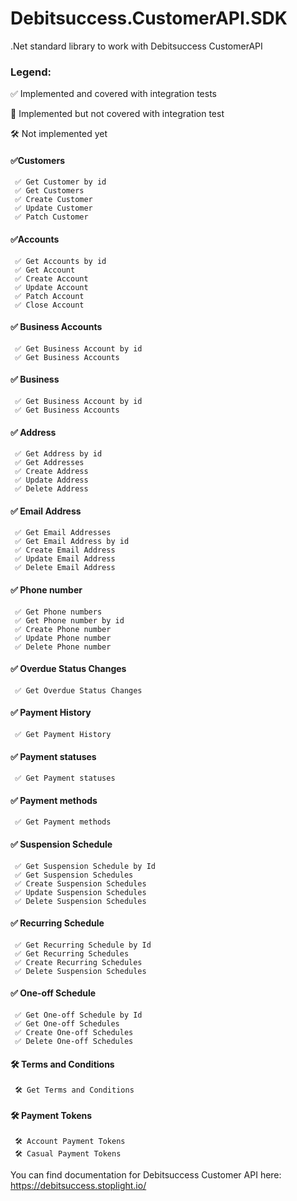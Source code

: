# Debitsuccess.CustomerAPI.SDK
.Net standard library to work with Debitsuccess CustomerAPI
### Legend:

✅ Implemented and covered with integration tests

🔰 Implemented but not covered with integration test

🛠 Not implemented yet


#### ✅Customers
     ✅ Get Customer by id     
     ✅ Get Customers     
     ✅ Create Customer     
     ✅ Update Customer     
     ✅ Patch Customer

#### ✅Accounts
     ✅ Get Accounts by id     
     ✅ Get Account     
     ✅ Create Account     
     ✅ Update Account     
     ✅ Patch Account     
     ✅ Close Account
     
#### ✅ Business Accounts
     ✅ Get Business Account by id     
     ✅ Get Business Accounts
     
#### ✅ Business
     ✅ Get Business Account by id     
     ✅ Get Business Accounts
     
#### ✅ Address
     ✅ Get Address by id     
     ✅ Get Addresses     
     ✅ Create Address     
     ✅ Update Address     
     ✅ Delete Address

#### ✅ Email Address
     ✅ Get Email Addresses     
     ✅ Get Email Address by id     
     ✅ Create Email Address     
     ✅ Update Email Address     
     ✅ Delete Email Address

#### ✅ Phone number
     ✅ Get Phone numbers     
     ✅ Get Phone number by id     
     ✅ Create Phone number     
     ✅ Update Phone number     
     ✅ Delete Phone number

#### ✅ Overdue Status Changes
     ✅ Get Overdue Status Changes

#### ✅ Payment History
     ✅ Get Payment History

#### ✅ Payment statuses
     ✅ Get Payment statuses

#### ✅ Payment methods
     ✅ Get Payment methods

#### ✅ Suspension Schedule
     ✅ Get Suspension Schedule by Id
     ✅ Get Suspension Schedules
     ✅ Create Suspension Schedules
     ✅ Update Suspension Schedules
     ✅ Delete Suspension Schedules

#### ✅ Recurring Schedule
     ✅ Get Recurring Schedule by Id
     ✅ Get Recurring Schedules
     ✅ Create Recurring Schedules
     ✅ Delete Suspension Schedules

#### ✅ One-off Schedule
     ✅ Get One-off Schedule by Id
     ✅ Get One-off Schedules
     ✅ Create One-off Schedules
     ✅ Delete One-off Schedules

#### 🛠 Terms and Conditions
     🛠 Get Terms and Conditions

#### 🛠 Payment Tokens
     🛠 Account Payment Tokens
     🛠 Casual Payment Tokens
     
You can find documentation for Debitsuccess Customer API here: https://debitsuccess.stoplight.io/
